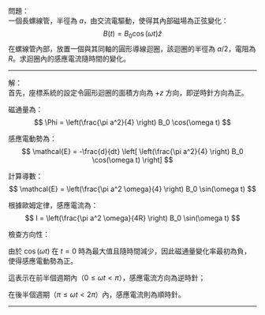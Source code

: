 
問題：  
一個長螺線管，半徑為 $a$，由交流電驅動，使得其內部磁場為正弦變化：
$$
B(t) = B_0 \cos(\omega t) \hat{z}
$$
在螺線管內部，放置一個與其同軸的圓形導線迴圈，該迴圈的半徑為 $a/2$，電阻為 $R$。求迴圈內的感應電流隨時間的變化。

---

解：  
首先，座標系統的設定令圓形迴圈的面積方向為 $+z$ 方向，即逆時針方向為正。

磁通量為：
$$
\Phi = \left(\frac{\pi a^2}{4} \right) B_0 \cos(\omega t)
$$

感應電動勢為：
$$
\mathcal{E} = -\frac{d}{dt} \left[ \left(\frac{\pi a^2}{4} \right) B_0 \cos(\omega t) \right]
$$

計算導數：
$$
\mathcal{E} = \left(\frac{\pi a^2 \omega}{4} \right) B_0 \sin(\omega t)
$$

根據歐姆定律，感應電流為：
$$
I = \left(\frac{\pi a^2 \omega}{4R} \right) B_0 \sin(\omega t)
$$

檢查方向性：

由於 $\cos(\omega t)$ 在 $t=0$ 時為最大值且隨時間減少，因此磁通量變化率最初為負，使得感應電動勢為正。

這表示在前半個週期內（$0 \leq \omega t < \pi$），感應電流方向為逆時針；

在後半個週期（$\pi \leq \omega t < 2\pi$）內，感應電流則為順時針。

---

